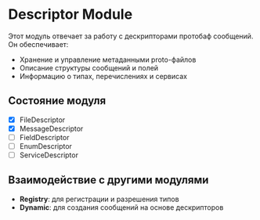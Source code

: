 # Descriptor Module

Этот модуль отвечает за работу с дескрипторами протобаф сообщений. Он обеспечивает:

- Хранение и управление метаданными proto-файлов
- Описание структуры сообщений и полей
- Информацию о типах, перечислениях и сервисах

## Состояние модуля

- [x] FileDescriptor
- [x] MessageDescriptor
- [ ] FieldDescriptor
- [ ] EnumDescriptor
- [ ] ServiceDescriptor

## Взаимодействие с другими модулями

- **Registry**: для регистрации и разрешения типов
- **Dynamic**: для создания сообщений на основе дескрипторов
